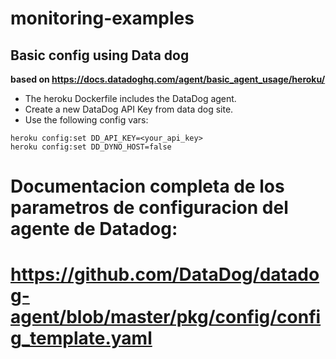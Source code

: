 # monitoring-examples

## Basic config using Data dog

__based on https://docs.datadoghq.com/agent/basic_agent_usage/heroku/__

- The heroku Dockerfile includes the DataDog agent. 
- Create a new DataDog API Key from data dog site. 
- Use the following config vars:
```
heroku config:set DD_API_KEY=<your_api_key>
heroku config:set DD_DYNO_HOST=false

```  


# Documentacion completa de los parametros de configuracion del agente de Datadog:
# https://github.com/DataDog/datadog-agent/blob/master/pkg/config/config_template.yaml

